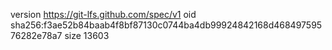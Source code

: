 version https://git-lfs.github.com/spec/v1
oid sha256:f3ae52b84baab4f8bf87130c0744ba4db99924842168d46849759576282e78a7
size 13603
